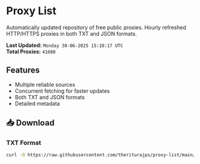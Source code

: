 # Proxy List

Automatically updated repository of free public proxies. Hourly refreshed HTTP/HTTPS proxies in both TXT and JSON formats.

**Last Updated:** `Monday 30-06-2025 15:10:17 UTC`  
**Total Proxies:** `41080`

## Features
- Multiple reliable sources
- Concurrent fetching for faster updates
- Both TXT and JSON formats
- Detailed metadata

## 📥 Download

### TXT Format
```bash
curl -O https://raw.githubusercontent.com/theriturajps/proxy-list/main/proxies.txt